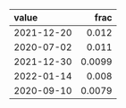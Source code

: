 | value      |   frac |
|:-----------|-------:|
| 2021-12-20 | 0.012  |
| 2020-07-02 | 0.011  |
| 2021-12-30 | 0.0099 |
| 2022-01-14 | 0.008  |
| 2020-09-10 | 0.0079 |